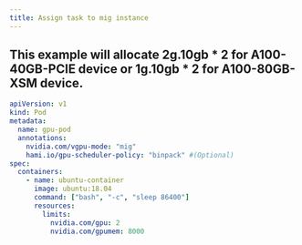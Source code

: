 ```yaml
---
title: Assign task to mig instance
---
```


## This example will allocate 2g.10gb * 2 for A100-40GB-PCIE device  or 1g.10gb * 2 for A100-80GB-XSM device.

```yaml
apiVersion: v1
kind: Pod
metadata:
  name: gpu-pod
  annotations:
    nvidia.com/vgpu-mode: "mig"
    hami.io/gpu-scheduler-policy: "binpack" #(Optional)
spec:
  containers:
    - name: ubuntu-container
      image: ubuntu:18.04
      command: ["bash", "-c", "sleep 86400"]
      resources:
        limits:
          nvidia.com/gpu: 2
          nvidia.com/gpumem: 8000
```

